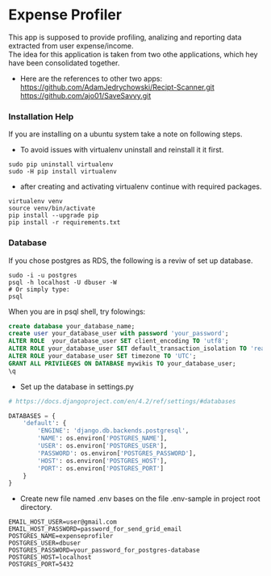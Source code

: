 # Expense Profiler
This app is supposed to provide profiling, analizing and reporting data extracted from user expense/income.  
The idea for this application is taken from two othe applications, which hey have been consolidated together.

- Here are the references to other two apps:  
<https://github.com/AdamJedrychowski/Recipt-Scanner.git>  
<https://github.com/ajo01/SaveSavvy.git>


### Installation Help

If you are installing on a ubuntu system take a note on following steps.  


- To avoid issues with virtualenv uninstall and reinstall it it first.  

```
sudo pip uninstall virtualenv
sudo -H pip install virtualenv
```

- after creating and activating virtualenv continue with required packages.  

```
virtualenv venv
source venv/bin/activate
pip install --upgrade pip
pip install -r requirements.txt
```

### Database

If you chose postgres as RDS, the following is a reviw of set up database.  

```
sudo -i -u postgres
psql -h localhost -U dbuser -W
# Or simply type:
psql
```

When you are in psql shell, try folowings:  

```sql
create database your_database_name;
create user your_database_user with password 'your_password';
ALTER ROLE  your_database_user SET client_encoding TO 'utf8';
ALTER ROLE your_database_user SET default_transaction_isolation TO 'read committed';
ALTER ROLE your_database_user SET timezone TO 'UTC';
GRANT ALL PRIVILEGES ON DATABASE mywikis TO your_database_user;
\q
```

- Set up the database in settings.py  

```python
# https://docs.djangoproject.com/en/4.2/ref/settings/#databases

DATABASES = {
    'default': {
        'ENGINE': 'django.db.backends.postgresql',
        'NAME': os.environ['POSTGRES_NAME'],
        'USER': os.environ['POSTGRES_USER'],
        'PASSWORD': os.environ['POSTGRES_PASSWORD'],
        'HOST': os.environ['POSTGRES_HOST'],
        'PORT': os.environ['POSTGRES_PORT']
    }
}
```

- Create new file named .env bases on the file .env-sample in project root directory.  

```
EMAIL_HOST_USER=user@gmail.com
EMAIL_HOST_PASSWORD=password_for_send_grid_email
POSTGRES_NAME=expenseprofiler
POSTGRES_USER=dbuser
POSTGRES_PASSWORD=your_password_for_postgres-database
POSTGRES_HOST=localhost
POSTGRES_PORT=5432
```
